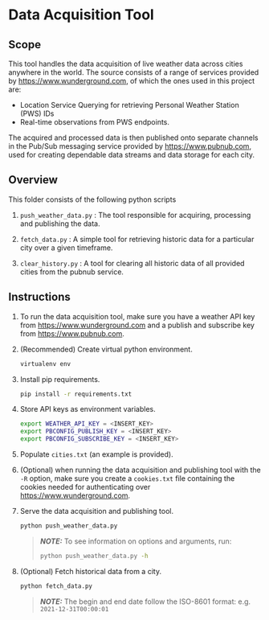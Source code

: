# Data Acquisition Tool

## Scope

This tool handles the data acquisition of live weather data across cities anywhere in the world. The source consists of a range of services provided by <https://www.wunderground.com>, of which the ones used in this project are:

* Location Service Querying for retrieving Personal Weather Station (PWS) IDs
* Real-time observations from PWS endpoints.

The acquired and processed data is then published onto separate channels in the Pub/Sub messaging service provided by <https://www.pubnub.com>, used for creating dependable data streams and data storage for each city.

## Overview

This folder consists of the following python scripts

1. `push_weather_data.py` : The tool responsible for acquiring, processing and publishing the data.

2. `fetch_data.py` : A simple tool for retrieving historic data for a particular city over a given timeframe.

3. `clear_history.py` : A tool for clearing all historic data of all provided cities from the pubnub service.

## Instructions

1. To run the data acquisition tool, make sure you have a weather API key from <https://www.wunderground.com> and a publish and subscribe key from <https://www.pubnub.com>.

2. (Recommended) Create virtual python environment.

    ```bash
    virtualenv env
    ```

3. Install pip requirements.

    ```bash
    pip install -r requirements.txt
    ```

4. Store API keys as environment variables.

    ```bash
    export WEATHER_API_KEY = <INSERT_KEY>
    export PBCONFIG_PUBLISH_KEY = <INSERT_KEY>
    export PBCONFIG_SUBSCRIBE_KEY = <INSERT_KEY>
    ```

5. Populate `cities.txt` (an example is provided).

6. (Optional) when running the data acquisition and publishing tool with the `-R` option, make sure you create a `cookies.txt` file containing the cookies needed for authenticating over <https://www.wunderground.com>.

7. Serve the data acquisition and publishing tool.

    ```bash
    python push_weather_data.py
    ```

    > **_NOTE:_**  To see information on options and arguments, run:
    >
    > ```bash
    > python push_weather_data.py -h
    > ```

8. (Optional) Fetch historical data from a city.

    ```bash
    python fetch_data.py
    ```

    > **_NOTE:_**  The begin and end date follow the ISO-8601 format: e.g. `2021-12-31T00:00:01`
